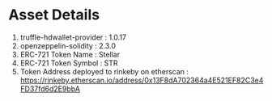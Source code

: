 
# Asset	Details
1. truffle-hdwallet-provider : 1.0.17 
2. openzeppelin-solidity : 2.3.0 
3. ERC-721 Token Name	: Stellar 
4. ERC-721 Token Symbol :	STR 
5. Token Address deployed to rinkeby on etherscan	: https://rinkeby.etherscan.io/address/0x13F8dA702364a4E521EF82C3e4FD37fd6d2E9bbA 
